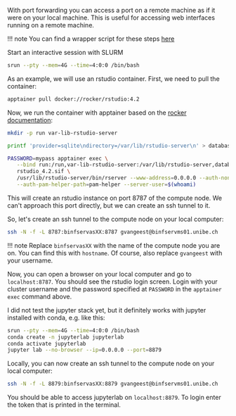
With port forwarding you can access a port on a remote machine as if it were on your local machine. This is useful for accessing web interfaces running on a remote machine.

!!! note
    You can find a wrapper script for these steps [here](https://gitlab.bioinformatics.unibe.ch/gvangeest/launch-webapps-apptainer)

Start an interactive session with SLURM

```sh
srun --pty --mem=4G --time=4:0:0 /bin/bash
```

As an example, we will use an rstudio container. First, we need to pull the container:

```sh
apptainer pull docker://rocker/rstudio:4.2
```

Now, we run the container with apptainer based on the [rocker documentation](https://rocker-project.org/use/singularity.html):

```sh
mkdir -p run var-lib-rstudio-server

printf 'provider=sqlite\ndirectory=/var/lib/rstudio-server\n' > database.conf

PASSWORD=mypass apptainer exec \
   --bind run:/run,var-lib-rstudio-server:/var/lib/rstudio-server,database.conf:/etc/rstudio/database.conf \
   rstudio_4.2.sif \
   /usr/lib/rstudio-server/bin/rserver --www-address=0.0.0.0 --auth-none=0 \
   --auth-pam-helper-path=pam-helper --server-user=$(whoami)
```

This will create an rstudio instance on port 8787 of the compute node. We can't approach this port directly, but we can create an ssh tunnel to it. 

So, let's create an ssh tunnel to the compute node on your local computer:

```sh
ssh -N -f -L 8787:binfservasXX:8787 gvangeest@binfservms01.unibe.ch
```

!!! note
    Replace `binfservasXX` with the name of the compute node you are on. You can find this with `hostname`. Of course, also replace `gvangeest` with your username.

Now, you can open a browser on your local computer and go to `localhost:8787`. You should see the rstudio login screen. Login with your cluster username and the password specified at `PASSWORD` in the `apptainer exec` command above.

I did not test the jupyter stack yet, but it definitely works with jupyter installed with conda, e.g. like this:

```sh
srun --pty --mem=4G --time=4:0:0 /bin/bash
conda create -n jupyterlab jupyterlab
conda activate jupyterlab
jupyter lab --no-browser --ip=0.0.0.0 --port=8879
```

Locally, you can now create an ssh tunnel to the compute node on your local computer:

```sh
ssh -N -f -L 8879:binfservasXX:8879 gvangeest@binfservms01.unibe.ch
```

You should be able to access jupyterlab on `localhost:8879`. To login enter the token that is printed in the terminal.
